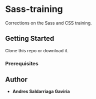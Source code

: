 # Sass-training

Corrections on the Sass and CSS training.

## Getting Started

Clone this repo or download it.

### Prerequisites


## Author

* **Andres Saldarriaga Gaviria** 





